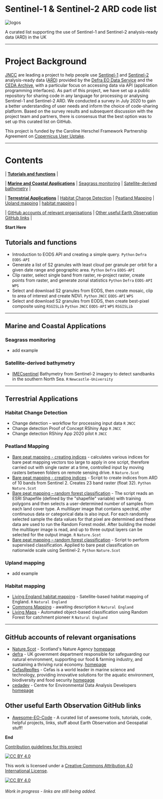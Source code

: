 # Sentinel-1 & Sentinel-2 ARD code list



![logos](images/Logos_updated.png)  


A curated list supporting the use of Sentinel-1 and Sentinel-2 analysis-ready data (ARD) in the UK

---

# Project Background
[JNCC](https://jncc.gov.uk/) are leading a project to help people use [Sentinel-1](https://sentinel.esa.int/web/sentinel/missions/sentinel-1) and [Sentinel-2](https://sentinel.esa.int/web/sentinel/missions/sentinel-2) analysis-ready data ([ARD](https://jncc.gov.uk/our-work/simple-ard-service-faqs/)) provided by the [Defra EO Data Service](https://defradigital.blog.gov.uk/2020/06/18/making-it-easier-to-access-and-use-earth-observation-data/) and the [CEDA Archive](http://archive.ceda.ac.uk/), with a particular focus on accessing data via API (application programming interfaces).  As part of this project, we have set up a public repository for sharing code in any language for processing or analysing Sentinel-1 and Sentinel-2 ARD.  We conducted a survey in July 2020 to gain a better understanding of user needs and inform the choice of code-sharing platform.  Based on the survey results and subsequent discussion with the project team and partners, there is consensus that the best option was to set up this curated list on GitHub.

This project is funded by the Caroline Herschel Framework Partnership Agreement on [Copernicus User Uptake](https://jncc.gov.uk/our-work/copernicus-project/). 

---

# Contents

|   [<b>Tutorials and functions</b>](#tutorials-and-functions )   | <br>

|   [<b>Marine and Coastal Applications</b>](#marine-and-coastal-applications)   |   [Seagrass monitoring](#seagrass-monitoring)   |   [Satellite-derived bathymetry](#satellite-derived-bathymetry)   | <br>

|   [<b>Terrestrial Applications</b>](#terrestrial-applications)   |   [Habitat Change Detection](#habitat-change-detection)   |   [Peatland Mapping](#peatland-mapping)   |   [Upland mapping](#upland-mapping)   |  [habitat mapping](#habitat-mapping)   |
   
|   [GitHub accounts of relevant organisations](#GitHub-accounts-of-relevant-organisations)   |   [Other useful Earth Observation GitHub links](#other-useful-earth-observation-github-links)   |           

<b>Start Here</b>

## Tutorials and functions 
- Introduction to EODS API and creating a simple query. `Python` `Defra` `EODS-API`
- Generate a list of S2 granules with least cloud per granule per orbit for a given date range and geographic area. `Python` `Defra` `EODS-API`
- Clip raster, select single band from raster, re-project raster, create points from raster, and generate zonal statistics `Python` `Defra` `EODS-API` `WPS`
- Select and download S2 granules from EODS, then create mosaic, clip to area of interest and create NDVI. `Python` `JNCC` `EODS-API` `WPS`
- Select and download S2 granules from EODS, then create best-pixel composite using `RSGISLib` `Python` `JNCC` `EODS-API` `WPS` `RSGISLib`

---

## Marine and Coastal Applications 

### Seagrass monitoring
- add example

### Satellite-derived bathymetry
- [IMECsentinel](https://github.com/GemmaH131/IMECsentinel)  Bathymetry from Sentinel-2 imagery to detect sandbanks in the southern North Sea. `R` `Newcastle-University`

---

## Terrestrial Applications

### Habitat Change Detection
 - Change detection – workflow for processing input data `R` `JNCC`
 - Change detection Proof of Concept RShiny App `R` `JNCC`
 - Change detection RShiny App 2020 pilot `R` `JNCC`

### Peatland Mapping
- [Bare peat mapping - creating indices](https://github.com/duncansnh/Bare-peat/blob/master/bare_peat_indices.r) - calculates various indices for bare peat mapping vectors too large to apply in one script, therefore carried out with single raster at a time, controlled input by moving rasters between folders on remote sensing drive. `R` `Nature.Scot`
- [Bare peat mapping - creating indices](https://github.com/duncansnh/Bare-peat/blob/master/Indices_creation.ipynb) - Script to create indices from ARD of 10 bands from Sentinel 2. Creates 23 band raster (float 32). `Python` `Nature.Scot`
- [Bare peat mapping – random forest classification](https://github.com/duncansnh/Bare-peat/blob/master/bare.peat.national.RF.classification.R) -  The script reads an ESRI Shapefile (defined by the "shapefile" variable) with training polygons and then selects a user-determined number of samples from each land cover type. A multilayer image that contains spectral, other continuous data or categorical data is also input. For each randomly selected sample the data values for that pixel are determined and these data are used to run the Random Forest model. After building the model the multilayer image is read, and up to three output layers can be selected for the output image. `R` `Nature.Scot`
- [Bare peat mapping – random forest classification](https://github.com/duncansnh/Bare-peat/blob/master/Data_Split_Classification_.ipynb) - Script to perform supervised classification. Applied to bare peat classification on nationwide scale using Sentinel-2. `Python` `Nature.Scot`

### Upland mapping
- add example

### Habitat mapping
- [Living England habitat mapping](https://github.com/NE-EEOS/Living-England) - Satellite-based habitat mapping of England. `R` `Natural England`
- [Commons Mapping](https://github.com/NE-EEOS/CommonsMapping) - awaiting description `R` `Natural England`
- [Living Maps](https://github.com/NE-EEOS/LivingMaps) - Automated object-based classification using Random Forest for catchment pioneer `R` `Natural England`

---

## GitHub accounts of relevant organisations
- [Nature.Scot](https://github.com/Scottish-Natural-Heritage) - Scotland's Nature Agency [homepage](https://www.nature.scot/)
- [defra](https://github.com/defra) - UK government department responsible for safeguarding our natural environment, supporting our food & farming industry, and sustaining a thriving rural economy. [homepage](https://www.gov.uk/government/organisations/department-for-environment-food-rural-affairs)
- [CefasRepRes](https://github.com/CefasRepRes) - Cefas is a world leader in marine science and technology, providing innovative solutions for the aquatic environment, biodiversity and food security [homepage](https://www.cefas.co.uk/)
- [cedadev](https://github.com/cedadev) - Centre for Environmental Data Analysis Developers [homepage](http://www.ceda.ac.uk/)

## Other useful Earth Observation GitHub links
- [Awesome-EO-Code](https://github.com/acgeospatial/awesome-earthobservation-code) - A curated list of awesome tools, tutorials, code, helpful projects, links, stuff about Earth Observation and Geospatial stuff! 

<b>End</b>


[Contribution guidelines for this project](CONTRIBUTING.md)

[![CC BY 4.0][cc-by-shield]][cc-by]

This work is licensed under a
[Creative Commons Attribution 4.0 International License][cc-by].

[![CC BY 4.0][cc-by-image]][cc-by]

[cc-by]: http://creativecommons.org/licenses/by/4.0/
[cc-by-image]: https://i.creativecommons.org/l/by/4.0/88x31.png
[cc-by-shield]: https://img.shields.io/badge/License-CC%20BY%204.0-lightgrey.svg


###### Work in progress - links are still being added.
